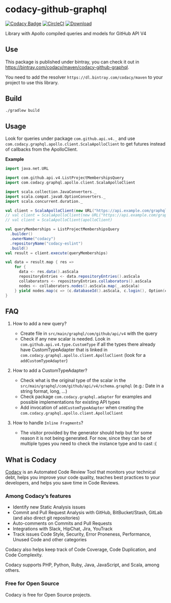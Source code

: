 # codacy-github-graphql

[![Codacy Badge](https://api.codacy.com/project/badge/Grade/75259e9537da4aa48e6744dff277f0e3)](https://www.codacy.com/manual/Codacy/codacy-github-graphql?utm_source=github.com&amp;utm_medium=referral&amp;utm_content=codacy/codacy-github-graphql&amp;utm_campaign=Badge_Grade)
[![CircleCI](https://circleci.com/gh/codacy/codacy-github-graphql.svg?style=svg)](https://circleci.com/gh/codacy/codacy-github-graphql)
[![Download](https://api.bintray.com/packages/codacy/maven/codacy-github-graphql/images/download.svg)](https://bintray.com/codacy/maven/codacy-github-graphql/_latestVersion)

Library with Apollo compiled queries and models for GitHub API V4

## Use

This package is published under bintray, you can check it out in https://bintray.com/codacy/maven/codacy-github-graphql.

You need to add the resolver `https://dl.bintray.com/codacy/maven` to your project to use this library.

## Build

```sh
./gradlew build
```

## Usage

Look for queries under package `com.github.api.v4._`
and use `com.codacy.graphql.apollo.client.ScalaApolloClient` to get futures instead of callbacks from the ApolloClient.

**Example**

```scala
import java.net.URL

import com.github.api.v4.ListProjectMembershipsQuery
import com.codacy.graphql.apollo.client.ScalaApolloClient

import scala.collection.JavaConverters._
import scala.compat.java8.OptionConverters._
import scala.concurrent.duration._

val client = ScalaApolloClient(new URL("https://api.example.com/graphql"))
// val client = ScalaApolloClient(new URL("https://api.example.com/graphql"), okHttpClient)
// val client = ScalaApolloClient(apolloClient)

val queryMemberships = ListProjectMembershipsQuery
  .builder()
  .ownerName("codacy")
  .repositoryName("codacy-eslint")
  .build()
val result = client.execute(queryMemberships)

val data = result.map { res =>
    for {
      data <- res.data().asScala
      repositoryEntries <- data.repositoryEntries().asScala
      collaborators <- repositoryEntries.collaborators().asScala
      nodes <- collaborators.nodes().asScala.map(_.asScala)
    } yield nodes.map(c => (c.databaseId().asScala, c.login(), Option(c.email()).filter(_.nonEmpty)))
}
```

## FAQ

1. How to add a new query?
    * Create file in `src/main/graphql/com/github/api/v4` with the query
    * Check if any new scalar is needed.
    Look in `com.github.api.v4.type.CustomType` if all the types there already have CustomTypeAdapter
    that is linked in `com.codacy.graphql.apollo.client.ApolloClient` (look for a `addCustomTypeAdapter`)

2. How to add a CustomTypeAdapter?
    * Check what is the original type of the scalar in the `src/main/graphql/com/github/api/v4/schema.graphql` (e.g.: Date in a string format, long, ...)
    * Check package `com.codacy.graphql.adapter` for examples and possible implementations for existing API types
    * Add invocation of `addCustomTypeAdapter` when creating the `com.codacy.graphql.apollo.client.ApolloClient`

3. How to handle `Inline Fragments`?
    * The visitor provided by the generator should help but for some reason it is not being generated. 
    For now, since they can be of multiple types you need to check the instance type and to cast :(

## What is Codacy

[Codacy](https://www.codacy.com/) is an Automated Code Review Tool that monitors your technical debt, helps you improve your code quality, teaches best practices to your developers, and helps you save time in Code Reviews.

### Among Codacy’s features

- Identify new Static Analysis issues
- Commit and Pull Request Analysis with GitHub, BitBucket/Stash, GitLab (and also direct git repositories)
- Auto-comments on Commits and Pull Requests
- Integrations with Slack, HipChat, Jira, YouTrack
- Track issues Code Style, Security, Error Proneness, Performance, Unused Code and other categories

Codacy also helps keep track of Code Coverage, Code Duplication, and Code Complexity.

Codacy supports PHP, Python, Ruby, Java, JavaScript, and Scala, among others.

### Free for Open Source

Codacy is free for Open Source projects.
